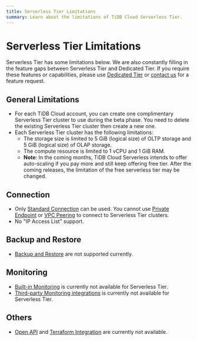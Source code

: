 ```yaml
---
title: Serverless Tier Limitations
summary: Learn about the limitations of TiDB Cloud Serverless Tier.
---
```


# Serverless Tier Limitations

<!-- markdownlint-disable MD026 -->

Serverless Tier has some limitations below. We are also constantly filling in the feature gaps between Serverless Tier and Dedicated Tier. If you require these features or capabilities, please use [Dedicated Tier](/tidb-cloud/select-cluster-tier.md#dedicated-tier) or [contact us](https://www.pingcap.com/contact-us/?from=en) for a feature request.

## General Limitations

- For each TiDB Cloud account, you can create one complimentary Serverless Tier cluster to use during the beta phase. You need to delete the existing Serverless Tier cluster then create a new one. 
- Each Serverless Tier cluster has the following limitations:
    - The storage size is limited to 5 GiB (logical size) of OLTP storage and 5 GiB (logical size) of OLAP storage.
    - The compute resource is limited to 1 vCPU and 1 GiB RAM.
    - **Note**: In the coming months, TiDB Cloud Serverless intends to offer auto-scaling if you pay more and still keep offering free tier. After the coming releases, the limitation of the free serverless tier may be changed.

## Connection

- Only [Standard Connection](/tidb-cloud/connect-to-tidb-cluster.md#connect-via-standard-connection) can be used. You cannot use [Private Endpoint](/tidb-cloud/set-up-private-endpoint-connections.md) or [VPC Peering](/tidb-cloud/set-up-vpc-peering-connections.md) to connect to Serverless Tier clusters. 
- No "IP Access List" support.

## Backup and Restore

- [Backup and Restore](/tidb-cloud/backup-and-restore.md) are not supported currently.

## Monitoring

- [Built-in Monitoring](/tidb-cloud/built-in-monitoring.md) is currently not available for Serverless Tier.
- [Third-party Monitoring integrations](/tidb-cloud/third-party-monitoring-integrations.md) is currently not available for Serverless Tier.

## Others

- [Open API](/tidb-cloud/api-overview.md) and [Terraform Integration](/tidb-cloud/terraform-tidbcloud-provider-overview.md) are currently not available.